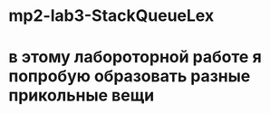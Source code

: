 # mp2-lab3-StackQueueLex

# в этому лабороторной работе я попробую образовать разные прикольные вещи
